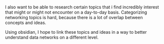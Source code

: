 I also want to be able to research certain topics that i find incredibly interest that might or might not encounter on a day-to-day basis. Categorizing networking topics is hard, because there is a lot of overlap between concepts and ideas. 

Using obsidian, I hope to link these topics and ideas in a way to better understand data networks on a different level. 

